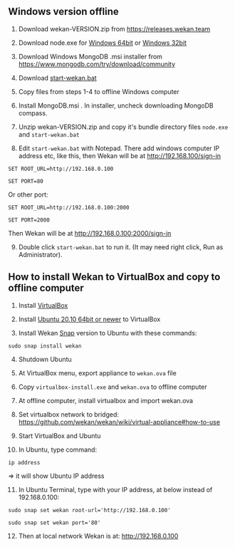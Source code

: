 ## Windows version offline

1. Download wekan-VERSION.zip from https://releases.wekan.team

2. Download node.exe for [Windows 64bit](https://nodejs.org/dist/v12.20.0/win-x64/) or [Windows 32bit](https://nodejs.org/dist/v12.20.0/win-x86/)

3. Download Windows MongoDB .msi installer from https://www.mongodb.com/try/download/community

4. Download [start-wekan.bat](https://raw.githubusercontent.com/wekan/wekan/master/start-wekan.bat)

5. Copy files from steps 1-4 to offline Windows computer

6. Install MongoDB.msi . In installer, uncheck downloading MongoDB compass.

7. Unzip wekan-VERSION.zip and copy it's bundle directory files `node.exe` and `start-wekan.bat`

8. Edit `start-wekan.bat` with Notepad. There add windows computer IP address etc, like this, then Wekan will be at http://192.168.100/sign-in
```
SET ROOT_URL=http://192.168.0.100

SET PORT=80
```
Or other port:
```
SET ROOT_URL=http://192.168.0.100:2000

SET PORT=2000
```
Then Wekan will be at http://192.168.0.100:2000/sign-in

9. Double click `start-wekan.bat` to run it. (It may need right click, Run as Administrator).

## How to install Wekan to VirtualBox and copy to offline computer

1. Install [VirtualBox](https://www.virtualbox.org/)

2. Install [Ubuntu 20.10 64bit or newer](https://ubuntu.com) to VirtualBox

3. Install Wekan [Snap](https://github.com/wekan/wekan-snap/wiki/Install) version to Ubuntu with these commands:
```
sudo snap install wekan
```

4. Shutdown Ubuntu

5. At VirtualBox menu, export appliance to `wekan.ova` file

6. Copy `virtualbox-install.exe` and `wekan.ova` to offline computer

7. At offline computer, install virtualbox and import wekan.ova

8. Set virtualbox network to bridged:
https://github.com/wekan/wekan/wiki/virtual-appliance#how-to-use

9. Start VirtualBox and Ubuntu

10. In Ubuntu, type command:
```
ip address
```
=> it will show Ubuntu IP address

11. In Ubuntu Terminal, type with your IP address,
at below instead of 192.168.0.100:
```
sudo snap set wekan root-url='http://192.168.0.100'

sudo snap set wekan port='80'
```

12. Then at local network Wekan is at:
http://192.168.0.100